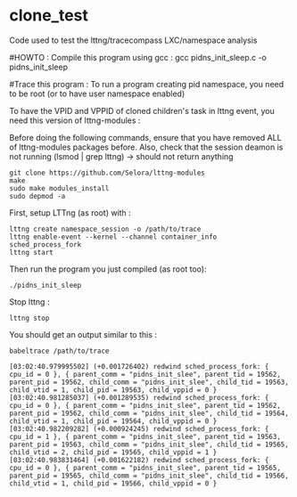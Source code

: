 # clone_test
Code used to test the lttng/tracecompass LXC/namespace analysis


#HOWTO :
Compile this program using gcc :
gcc pidns_init_sleep.c -o pidns_init_sleep

#Trace this program :
To run a program creating pid namespace, you need to be root (or to have user namespace enabled)

To have the VPID and VPPID of cloned children's task in lttng event, you need this version of lttng-modules :

Before doing the following commands, ensure that you have removed ALL of lttng-modules packages before.
Also, check that the session deamon is not running (lsmod | grep lttng) -> should not return anything

```
git clone https://github.com/Selora/lttng-modules
make
sudo make modules_install
sudo depmod -a
```

First, setup LTTng (as root) with :
```
lttng create namespace_session -o /path/to/trace
lttng enable-event --kernel --channel container_info sched_process_fork
lttng start
```

Then run the program you just compiled (as root too):
```
./pidns_init_sleep
```

Stop lttng :
```
lttng stop
```

You should get an output similar to this :
```
babeltrace /path/to/trace 

[03:02:40.979995502] (+0.001726402) redwind sched_process_fork: { cpu_id = 0 }, { parent_comm = "pidns_init_slee", parent_tid = 19562, parent_pid = 19562, child_comm = "pidns_init_slee", child_tid = 19563, child_vtid = 1, child_pid = 19563, child_vppid = 0 }
[03:02:40.981285037] (+0.001289535) redwind sched_process_fork: { cpu_id = 0 }, { parent_comm = "pidns_init_slee", parent_tid = 19562, parent_pid = 19562, child_comm = "pidns_init_slee", child_tid = 19564, child_vtid = 1, child_pid = 19564, child_vppid = 0 }
[03:02:40.982209282] (+0.000924245) redwind sched_process_fork: { cpu_id = 1 }, { parent_comm = "pidns_init_slee", parent_tid = 19563, parent_pid = 19563, child_comm = "pidns_init_slee", child_tid = 19565, child_vtid = 2, child_pid = 19565, child_vppid = 1 }
[03:02:40.983831464] (+0.001622182) redwind sched_process_fork: { cpu_id = 0 }, { parent_comm = "pidns_init_slee", parent_tid = 19565, parent_pid = 19565, child_comm = "pidns_init_slee", child_tid = 19566, child_vtid = 1, child_pid = 19566, child_vppid = 0 }
```

